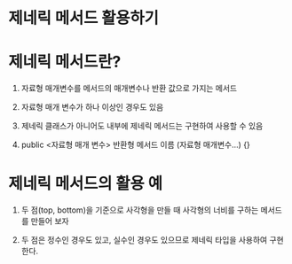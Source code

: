 # 제네릭 메서드 활용하기

# 제네릭 메서드란?

1. 자료형 매개변수를 메서드의 매개변수나 반환 값으로 가지는 메서드

2. 자료형 매개 변수가 하나 이상인 경우도 있음

3. 제네릭 클래스가 아니어도 내부에 제네릭 메서드는 구현하여 사용할 수 있음

4. public <자료형 매개 변수> 반환형 메서드 이름 (자료형 매개변수...) {}

# 제네릭 메서드의 활용 예

1. 두 점(top, bottom)을 기준으로 사각형을 만들 때 사각형의 너비를 구하는 메서드를 만들어 보자

2. 두 점은 정수인 경우도 있고, 실수인 경우도 있으므로 제네릭 타입을 사용하여 구현한다.

